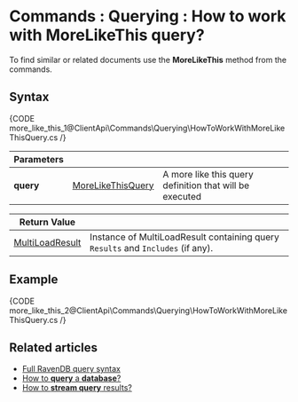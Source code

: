 # Commands : Querying : How to work with MoreLikeThis query?

To find similar or related documents use the **MoreLikeThis** method from the commands.

## Syntax

{CODE more_like_this_1@ClientApi\Commands\Querying\HowToWorkWithMoreLikeThisQuery.cs /}

| Parameters | | |
| ------------- | ------------- | ----- |
| **query** | [MoreLikeThisQuery](../../../glossary/more-like-this-query) | A more like this query definition that will be executed |

| Return Value | |
| ------------- | ----- |
| [MultiLoadResult](../../../glossary/multi-load-result) | Instance of MultiLoadResult containing query `Results` and `Includes` (if any). |

## Example

{CODE more_like_this_2@ClientApi\Commands\Querying\HowToWorkWithMoreLikeThisQuery.cs /}

## Related articles

- [Full RavenDB query syntax](../../../indexes/querying/full-query-syntax)   
- [How to **query** a **database**?](../../../client-api/commands/querying/how-to-query-a-database)   
- [How to **stream query** results?](../../../client-api/commands/querying/how-to-stream-query-results)   